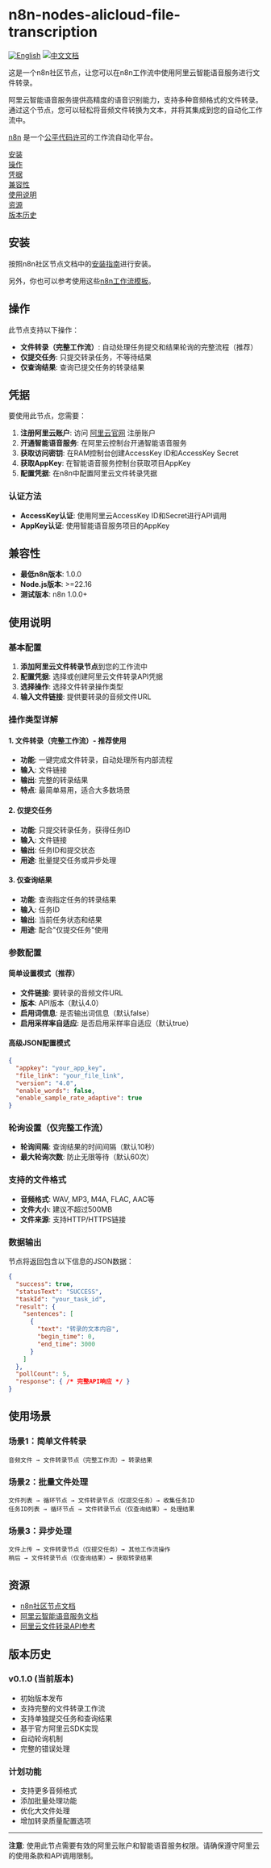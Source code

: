 # n8n-nodes-alicloud-file-transcription

[![English](https://img.shields.io/badge/English-Click-yellow)](README.md)
[![中文文档](https://img.shields.io/badge/中文文档-点击查看-orange)](README-zh.md)

这是一个n8n社区节点，让您可以在n8n工作流中使用阿里云智能语音服务进行文件转录。

阿里云智能语音服务提供高精度的语音识别能力，支持多种音频格式的文件转录。通过这个节点，您可以轻松将音频文件转换为文本，并将其集成到您的自动化工作流中。

[n8n](https://n8n.io/) 是一个[公平代码许可](https://docs.n8n.io/reference/license/)的工作流自动化平台。

[安装](#安装)  
[操作](#操作)  
[凭据](#凭据)  
[兼容性](#兼容性)  
[使用说明](#使用说明)  
[资源](#资源)  
[版本历史](#版本历史)  

## 安装

按照n8n社区节点文档中的[安装指南](https://docs.n8n.io/integrations/community-nodes/installation/)进行安装。

另外，你也可以参考使用这些[n8n工作流模板](https://github.com/crazyyanchao/n8n-workflow-template)。

## 操作

此节点支持以下操作：

- **文件转录（完整工作流）**: 自动处理任务提交和结果轮询的完整流程（推荐）
- **仅提交任务**: 只提交转录任务，不等待结果
- **仅查询结果**: 查询已提交任务的转录结果

## 凭据

要使用此节点，您需要：

1. **注册阿里云账户**: 访问 [阿里云官网](https://www.aliyun.com/) 注册账户
2. **开通智能语音服务**: 在阿里云控制台开通智能语音服务
3. **获取访问密钥**: 在RAM控制台创建AccessKey ID和AccessKey Secret
4. **获取AppKey**: 在智能语音服务控制台获取项目AppKey
5. **配置凭据**: 在n8n中配置阿里云文件转录凭据

### 认证方法
- **AccessKey认证**: 使用阿里云AccessKey ID和Secret进行API调用
- **AppKey认证**: 使用智能语音服务项目的AppKey

## 兼容性

- **最低n8n版本**: 1.0.0
- **Node.js版本**: >=22.16
- **测试版本**: n8n 1.0.0+

## 使用说明

### 基本配置

1. **添加阿里云文件转录节点**到您的工作流中
2. **配置凭据**: 选择或创建阿里云文件转录API凭据
3. **选择操作**: 选择文件转录操作类型
4. **输入文件链接**: 提供要转录的音频文件URL

### 操作类型详解

#### 1. 文件转录（完整工作流）- 推荐使用
- **功能**: 一键完成文件转录，自动处理所有内部流程
- **输入**: 文件链接
- **输出**: 完整的转录结果
- **特点**: 最简单易用，适合大多数场景

#### 2. 仅提交任务
- **功能**: 只提交转录任务，获得任务ID
- **输入**: 文件链接
- **输出**: 任务ID和提交状态
- **用途**: 批量提交任务或异步处理

#### 3. 仅查询结果
- **功能**: 查询指定任务的转录结果
- **输入**: 任务ID
- **输出**: 当前任务状态和结果
- **用途**: 配合"仅提交任务"使用

### 参数配置

#### 简单设置模式（推荐）
- **文件链接**: 要转录的音频文件URL
- **版本**: API版本（默认4.0）
- **启用词信息**: 是否输出词信息（默认false）
- **启用采样率自适应**: 是否启用采样率自适应（默认true）

#### 高级JSON配置模式
```json
{
  "appkey": "your_app_key",
  "file_link": "your_file_link",
  "version": "4.0",
  "enable_words": false,
  "enable_sample_rate_adaptive": true
}
```

### 轮询设置（仅完整工作流）
- **轮询间隔**: 查询结果的时间间隔（默认10秒）
- **最大轮询次数**: 防止无限等待（默认60次）

### 支持的文件格式

- **音频格式**: WAV, MP3, M4A, FLAC, AAC等
- **文件大小**: 建议不超过500MB
- **文件来源**: 支持HTTP/HTTPS链接

### 数据输出

节点将返回包含以下信息的JSON数据：

```json
{
  "success": true,
  "statusText": "SUCCESS",
  "taskId": "your_task_id",
  "result": {
    "sentences": [
      {
        "text": "转录的文本内容",
        "begin_time": 0,
        "end_time": 3000
      }
    ]
  },
  "pollCount": 5,
  "response": { /* 完整API响应 */ }
}
```

## 使用场景

### 场景1：简单文件转录
```
音频文件 → 文件转录节点（完整工作流）→ 转录结果
```

### 场景2：批量文件处理
```
文件列表 → 循环节点 → 文件转录节点（仅提交任务）→ 收集任务ID
任务ID列表 → 循环节点 → 文件转录节点（仅查询结果）→ 处理结果
```

### 场景3：异步处理
```
文件上传 → 文件转录节点（仅提交任务）→ 其他工作流操作
稍后 → 文件转录节点（仅查询结果）→ 获取转录结果
```

## 资源

* [n8n社区节点文档](https://docs.n8n.io/integrations/#community-nodes)
* [阿里云智能语音服务文档](https://help.aliyun.com/product/30413.html)
* [阿里云文件转录API参考](https://help.aliyun.com/document_detail/90727.html)

## 版本历史

### v0.1.0 (当前版本)
- 初始版本发布
- 支持完整的文件转录工作流
- 支持单独提交任务和查询结果
- 基于官方阿里云SDK实现
- 自动轮询机制
- 完整的错误处理

### 计划功能
- 支持更多音频格式
- 添加批量处理功能
- 优化大文件处理
- 增加转录质量配置选项

---

**注意**: 使用此节点需要有效的阿里云账户和智能语音服务权限。请确保遵守阿里云的使用条款和API调用限制。
